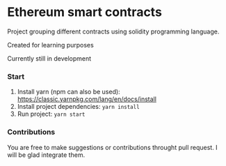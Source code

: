 # Ethereum smart contracts
Project grouping different contracts using solidity programming language.

Created for learning purposes

Currently still in development

### Start
1. Install yarn (npm can also be used): https://classic.yarnpkg.com/lang/en/docs/install
2. Install project dependencies: ```yarn install```
3. Run project: ```yarn start```

### Contributions
You are free to make suggestions or contributions throught pull request. I will be glad integrate them.

